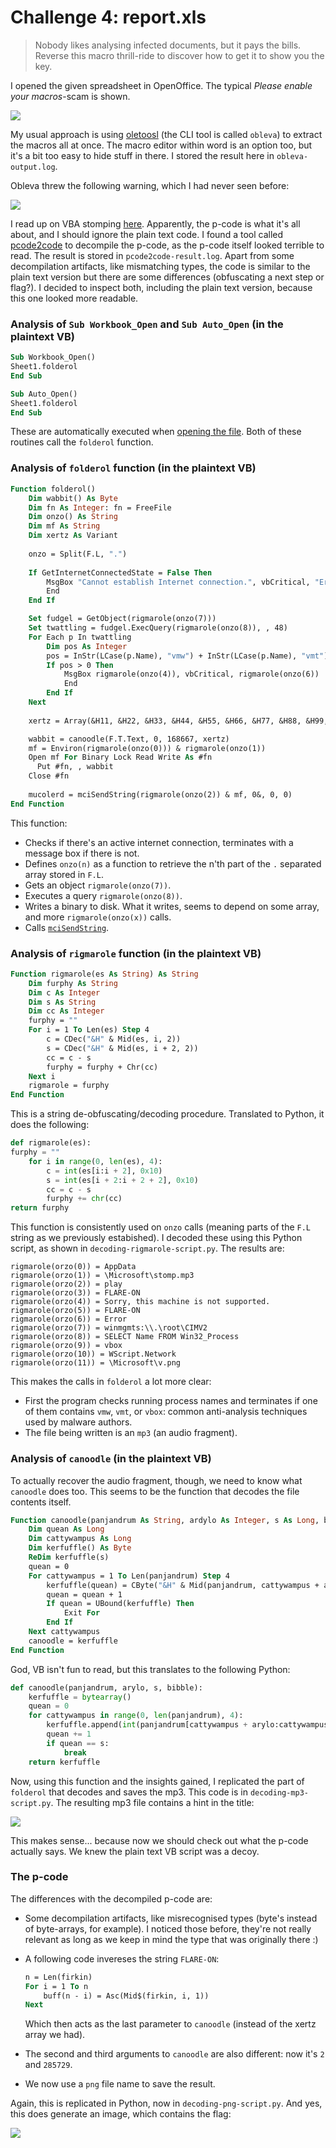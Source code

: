 # Challenge 4: report.xls

> Nobody likes analysing infected documents, but it pays the bills. Reverse this macro thrill-ride to discover how to get it to show you the key.

I opened the given spreadsheet in OpenOffice. The typical _Please enable your macros_-scam is shown.

![](screenshot1.png)

My usual approach is using [oletoosl](https://github.com/decalage2/oletools/wiki/olevba) (the CLI tool is called `obleva`) to extract the macros all at once. The macro editor within word is an option too, but it's a bit too easy to hide stuff in there. I stored the result here in `obleva-output.log`.

Obleva threw the following warning, which I had never seen before:

![](screenshot2.png)

I read up on VBA stomping [here](https://medium.com/walmartglobaltech/vba-stomping-advanced-maldoc-techniques-612c484ab278). Apparently, the p-code is what it's all about, and I should ignore the plain text code. I found a tool called [pcode2code](https://github.com/Big5-sec/pcode2code) to decompile the p-code, as the p-code itself looked terrible to read. The result is stored in `pcode2code-result.log`. Apart from some decompilation artifacts, like mismatching types, the code is similar to the plain text version but there are some differences (obfuscating a next step or flag?). I decided to inspect both, including the plain text version, because this one looked more readable.


### Analysis of `Sub Workbook_Open` and `Sub Auto_Open` (in the plaintext VB)

```vb
Sub Workbook_Open()
Sheet1.folderol
End Sub

Sub Auto_Open()
Sheet1.folderol
End Sub
```

These are automatically executed when [opening the file](https://support.microsoft.com/en-us/office/automatically-run-a-macro-when-opening-a-workbook-1e55959b-e077-4c88-a696-c3017600db44). Both of these routines call the `folderol` function. 


### Analysis of `folderol` function (in the plaintext VB)

```vb
Function folderol()
    Dim wabbit() As Byte
    Dim fn As Integer: fn = FreeFile
    Dim onzo() As String
    Dim mf As String
    Dim xertz As Variant
    
    onzo = Split(F.L, ".")
    
    If GetInternetConnectedState = False Then
        MsgBox "Cannot establish Internet connection.", vbCritical, "Error"
        End
    End If

    Set fudgel = GetObject(rigmarole(onzo(7)))
    Set twattling = fudgel.ExecQuery(rigmarole(onzo(8)), , 48)
    For Each p In twattling
        Dim pos As Integer
        pos = InStr(LCase(p.Name), "vmw") + InStr(LCase(p.Name), "vmt") + InStr(LCase(p.Name), rigmarole(onzo(9)))
        If pos > 0 Then
            MsgBox rigmarole(onzo(4)), vbCritical, rigmarole(onzo(6))
            End
        End If
    Next
        
    xertz = Array(&H11, &H22, &H33, &H44, &H55, &H66, &H77, &H88, &H99, &HAA, &HBB, &HCC, &HDD, &HEE)

    wabbit = canoodle(F.T.Text, 0, 168667, xertz)
    mf = Environ(rigmarole(onzo(0))) & rigmarole(onzo(1))
    Open mf For Binary Lock Read Write As #fn
      Put #fn, , wabbit
    Close #fn
    
    mucolerd = mciSendString(rigmarole(onzo(2)) & mf, 0&, 0, 0)
End Function
```

This function:
* Checks if there's an active internet connection, terminates with a message box if there is not.
* Defines `onzo(n)` as a function to retrieve the n'th part of the `.` separated array stored in `F.L`.
* Gets an object `rigmarole(onzo(7))`.
* Executes a query `rigmarole(onzo(8))`.
* Writes a binary to disk. What it writes, seems to depend on some array, and more `rigmarole(onzo(x))` calls.
* Calls [`mciSendString`](https://learn.microsoft.com/en-us/previous-versions/dd757161(v=vs.85)).

### Analysis of `rigmarole` function (in the plaintext VB)

```vb
Function rigmarole(es As String) As String
    Dim furphy As String
    Dim c As Integer
    Dim s As String
    Dim cc As Integer
    furphy = ""
    For i = 1 To Len(es) Step 4
        c = CDec("&H" & Mid(es, i, 2))
        s = CDec("&H" & Mid(es, i + 2, 2))
        cc = c - s
        furphy = furphy + Chr(cc)
    Next i
    rigmarole = furphy
End Function
```

This is a string de-obfuscating/decoding procedure. Translated to Python, it does the following:

```py
def rigmarole(es):
furphy = ""
    for i in range(0, len(es), 4):
        c = int(es[i:i + 2], 0x10)
        s = int(es[i + 2:i + 2 + 2], 0x10)
        cc = c - s
        furphy += chr(cc)
return furphy
```

This function is consistently used on `onzo` calls (meaning parts of the `F.L` string as we previously estabished). I decoded these using this Python script, as shown in `decoding-rigmarole-script.py`. The results are:

```
rigmarole(orzo(0)) = AppData
rigmarole(orzo(1)) = \Microsoft\stomp.mp3
rigmarole(orzo(2)) = play 
rigmarole(orzo(3)) = FLARE-ON
rigmarole(orzo(4)) = Sorry, this machine is not supported.
rigmarole(orzo(5)) = FLARE-ON
rigmarole(orzo(6)) = Error
rigmarole(orzo(7)) = winmgmts:\\.\root\CIMV2
rigmarole(orzo(8)) = SELECT Name FROM Win32_Process
rigmarole(orzo(9)) = vbox
rigmarole(orzo(10)) = WScript.Network
rigmarole(orzo(11)) = \Microsoft\v.png
```

This makes the calls in `folderol` a lot more clear:

* First the program checks running process names and terminates if one of them contains `vmw`, `vmt`, or `vbox`: common anti-analysis techniques used by malware authors.
* The file being written is an `mp3` (an audio fragment).

### Analysis of `canoodle` (in the plaintext VB)

To actually recover the audio fragment, though, we need to know what `canoodle` does too. This seems to be the function that decodes the file contents itself.

```vb
Function canoodle(panjandrum As String, ardylo As Integer, s As Long, bibble As Variant) As Byte()
    Dim quean As Long
    Dim cattywampus As Long
    Dim kerfuffle() As Byte
    ReDim kerfuffle(s)
    quean = 0
    For cattywampus = 1 To Len(panjandrum) Step 4
        kerfuffle(quean) = CByte("&H" & Mid(panjandrum, cattywampus + ardylo, 2)) Xor bibble(quean Mod (UBound(bibble) + 1))
        quean = quean + 1
        If quean = UBound(kerfuffle) Then
            Exit For
        End If
    Next cattywampus
    canoodle = kerfuffle
End Function
```

God, VB isn't fun to read, but this translates to the following Python:

```py
def canoodle(panjandrum, arylo, s, bibble):
    kerfuffle = bytearray()
    quean = 0
    for cattywampus in range(0, len(panjandrum), 4):
        kerfuffle.append(int(panjandrum[cattywampus + arylo:cattywampus + arylo + 2], 0x10) ^ bibble[quean % len(bibble)])
        quean += 1
        if quean == s:
            break
    return kerfuffle
```

Now, using this function and the insights gained, I replicated the part of `folderol` that decodes and saves the mp3. This code is in `decoding-mp3-script.py`. The resulting mp3 file contains a hint in the title:

![](screenshot3.png)

This makes sense... because now we should check out what the p-code actually says. We knew the plain text VB script was a decoy.

### The p-code

The differences with the decompiled p-code are:

* Some decompilation artifacts, like misrecognised types (byte's instead of byte-arrays, for example). I noticed those before, they're not really relevant as long as we keep in mind the type that was originally there :)
* A following code invereses the string `FLARE-ON`:

    ```vb
    n = Len(firkin)
    For i = 1 To n
        buff(n - i) = Asc(Mid$(firkin, i, 1))
    Next
    ```

    Which then acts as the last parameter to `canoodle` (instead of the xertz array we had).

* The second and third arguments to `canoodle` are also different: now it's `2` and `285729`.
* We now use a `png` file name to save the result.

Again, this is replicated in Python, now in `decoding-png-script.py`. And yes, this does generate an image, which contains the flag:

![](result.png)